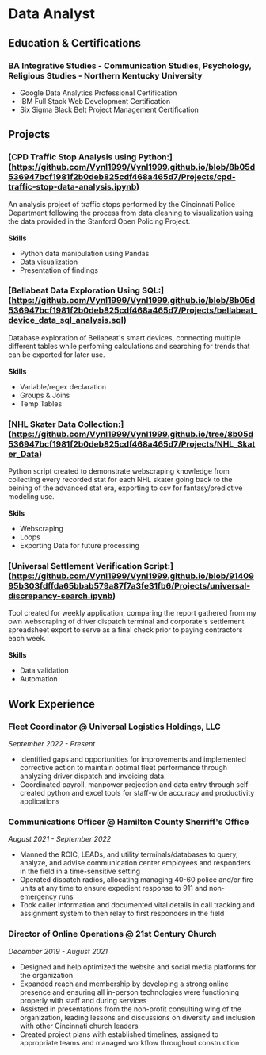 # Data Analyst

## Education & Certifications
### BA Integrative Studies - Communication Studies, Psychology, Religious Studies - Northern Kentucky University
* Google Data Analytics Professional Certification
* IBM Full Stack Web Development Certification
* Six Sigma Black Belt Project Management Certification

## Projects
### [CPD Traffic Stop Analysis using Python:] (https://github.com/Vynl1999/Vynl1999.github.io/blob/8b05d536947bcf1981f2b0deb825cdf468a465d7/Projects/cpd-traffic-stop-data-analysis.ipynb)
An analysis project of traffic stops performed by the Cincinnati Police Department following the process from data cleaning to visualization using the data provided in the Stanford Open Policing Project. <br/><br/>
**Skills**
* Python data manipulation using Pandas
* Data visualization
* Presentation of findings

### [Bellabeat Data Exploration Using SQL:] (https://github.com/Vynl1999/Vynl1999.github.io/blob/8b05d536947bcf1981f2b0deb825cdf468a465d7/Projects/bellabeat_device_data_sql_analysis.sql)
Database exploration of Bellabeat's smart devices, connecting multiple different tables while perfoming calculations and searching for trends that can be exported for later use.<br/><br/>
**Skills**
* Variable/regex declaration
* Groups & Joins
* Temp Tables

### [NHL Skater Data Collection:] (https://github.com/Vynl1999/Vynl1999.github.io/tree/8b05d536947bcf1981f2b0deb825cdf468a465d7/Projects/NHL_Skater_Data)
Python script created to demonstrate webscraping knowledge from collecting every recorded stat for each NHL skater going back to the beining of the advanced stat era, exporting to csv for fantasy/predictive modeling use.<br/><br/>
**Skils**
* Webscraping
* Loops
* Exporting Data for future processing

### [Universal Settlement Verification Script:] (https://github.com/Vynl1999/Vynl1999.github.io/blob/9140995b303fdffda65bbab579a87f7a3fe31fb6/Projects/universal-discrepancy-search.ipynb)
Tool created for weekly application, comparing the report gathered from my own webscraping of driver dispatch terminal and corporate's settlement spreadsheet export to serve as a final check prior to paying contractors each week.<br/><br/>
**Skills**
* Data validation
* Automation

## Work Experience
### Fleet Coordinator @ Universal Logistics Holdings, LLC
*September 2022 - Present*
* Identified gaps and opportunities for improvements and implemented corrective
action to maintain optimal fleet performance through analyzing driver dispatch and invoicing data.
* Coordinated payroll, manpower projection and data entry through self-created python and excel tools for staff-wide accuracy and productivity applications

### Communications Officer @ Hamilton County Sherriff's Office
*August 2021 - September 2022*
* Manned the RCIC, LEADs, and utility terminals/databases to query, analyze, and advise communication center employees and responders in the field in a time-sensitive setting
* Operated dispatch radios, allocating managing 40-60 police and/or fire units at any time to ensure expedient response to 911 and non-emergency runs
* Took caller information and documented vital details in call tracking and assignment system to then relay to first responders in the field

### Director of Online Operations @ 21st Century Church
*December 2019 - August 2021*
* Designed and help optimized the website and social media platforms for the organization
* Expanded reach and membership by developing a strong online presence and ensuring all in-person technologies were functioning properly with staff and during services
* Assisted in presentations from the non-profit consulting wing of the organization, leading lessons and discussions on diversity and inclusion with other Cincinnati church leaders
* Created project plans with established timelines, assigned to appropriate teams and managed workflow throughout construction

